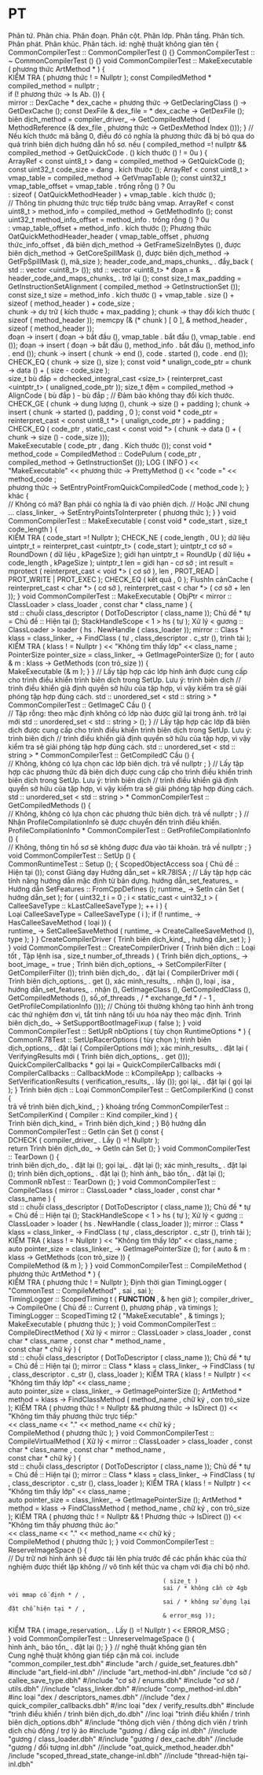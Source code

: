 # PT
Phân tứ. Phân chia. Phân đoạn. Phân cột. Phân lớp. Phân tầng. Phân tích. Phân phát. Phân khúc. Phân tách.
id:
nghệ thuật không gian tên {
CommonCompilerTest :: CommonCompilerTest () {} 
CommonCompilerTest :: ~ CommonCompilerTest () {} 
void CommonCompilerTest :: MakeExecutable ( phương thức ArtMethod * ) {  
  KIỂM TRA ( phương thức ! = Nullptr ); 
  const CompiledMethod * compiled_method = nullptr ;  
  if (! phương thức -> Is Ab. ()) {  
    mirror :: DexCache * dex_cache = phương thức -> GetDeclaringClass () -> GetDexCache ();
    const DexFile & dex_file = * dex_cache -> GetDexFile ();  
    biên dịch_method =
        compiler_driver_ -> GetCompiledMethod ( MethodReference (& dex_file ,
                                                            phương thức -> GetDexMethod Index ()));
  }
  // Nếu kích thước mã bằng 0, điều đó có nghĩa là phương thức đã bị bỏ qua do quá trình biên dịch hướng dẫn hồ sơ.
  nếu ( compiled_method =! nullptr && compiled_method -> GetQuickCode . () kích thước () ! = 0u ) {      
    ArrayRef < const uint8_t > đang = compiled_method -> GetQuickCode (); 
    const uint32_t code_size = đang . kích thước (); 
    ArrayRef < const uint8_t > vmap_table = compiled_method -> GetVmapTable (); 
    const uint32_t vmap_table_offset = vmap_table . trống rỗng () ? 0u   
        : sizeof ( OatQuickMethodHeader ) + vmap_table . kích thước ();  
    // Thông tin phương thức trực tiếp trước bảng vmap.
    ArrayRef < const uint8_t > method_info = compiled_method -> GetMethodInfo (); 
    const uint32_t method_info_offset = method_info . trống rỗng () ? 0u   
        : vmap_table_offset + method_info . kích thước ();
    Phương thức OatQuickMethodHeader_header ( vmap_table_offset ,
                                       phương thức_info_offset ,
                                       đã biên dịch_method -> GetFrameSizeInBytes (),
                                       được biên dịch_method -> GetCoreSpillMask (),
                                       được biên dịch_method -> GetFpSpillMask (),
                                       mã_size );
    header_code_and_maps_chunks_ . đẩy_back ( std :: vector <uint8_t> ());
    std :: vector <uint8_t> * đoạn = & header_code_and_maps_chunks_ . trở lại (); 
    const size_t max_padding = GetInstructionSetAlignment ( compiled_method -> GetInstructionSet ());  
    const size_t size = method_info . kích thước () + vmap_table . size () + sizeof ( method_header ) + code_size ;     
    chunk -> dự trữ ( kích thước + max_padding );
    chunk -> thay đổi kích thước ( sizeof ( method_header ));
    memcpy (& (* chunk ) [ 0 ], & method_header , sizeof ( method_header ));  
    đoạn -> insert ( đoạn -> bắt đầu (), vmap_table . bắt đầu (), vmap_table . end ());
    đoạn -> insert ( đoạn -> bắt đầu (), method_info . bắt đầu (), method_info . end ());
    chunk -> insert ( chunk -> end (), code . started (), code . end ());
    CHECK_EQ ( chunk -> size (), size );
    const void * unalign_code_ptr = chunk -> data () + ( size - code_size );   
    size_t bù đắp = dchecked_integral_cast <size_t> ( reinterpret_cast <uintptr_t> ( unaligned_code_ptr ));
    size_t đệm = compiled_method -> AlignCode ( bù đắp ) - bù đắp ; 
    // Đảm bảo không thay đổi kích thước.
    CHECK_GE ( chunk -> dung lượng (), chunk -> size () + padding ); 
    chunk -> insert ( chunk -> started (), padding , 0 ); 
    const void * code_ptr = reinterpret_cast < const uint8_t *> ( unalign_code_ptr ) + padding ;    
    CHECK_EQ ( code_ptr , static_cast < const void *> ( chunk -> data () + ( chunk -> size () - code_size )));     
    MakeExecutable ( code_ptr , đang . Kích thước ());
    const void * method_code = CompiledMethod :: CodePulum ( code_ptr ,  
                                                          compiled_method -> GetInstructionSet ());
    LOG ( INFO ) << "MakeExecutable" << phương thức -> PrettyMethod () << "code =" << method_code ;      
    phương thức -> SetEntryPointFromQuickCompiledCode ( method_code );
  } khác {  
    // Không có mã? Bạn phải có nghĩa là đi vào phiên dịch.
    // Hoặc JNI chung ...
    class_linker_ -> SetEntryPointsToInterpreter ( phương thức );
  }
}
void CommonCompilerTest :: MakeExecutable ( const void * code_start , size_t code_length ) {    
  KIỂM TRA ( code_start =! Nullptr ); 
  CHECK_NE ( code_length , 0U ); 
  dữ liệu uintptr_t = reinterpret_cast <uintptr_t> ( code_start ); 
  uintptr_t cơ sở = RoundDown ( dữ liệu , kPageSize ); 
  giới hạn uintptr_t = RoundUp ( dữ liệu + code_length , kPageSize ); 
  uintptr_t len = giới hạn - cơ sở ;
  int result = mprotect ( reinterpret_cast < void *> ( cơ sở ), len , PROT_READ | PROT_WRITE | PROT_EXEC );
  CHECK_EQ ( kết quả , 0 ); 
  FlushIn cảnCache ( reinterpret_cast < char *> ( cơ sở ), reinterpret_cast < char *> ( cơ sở + len )); 
}
void CommonCompilerTest :: MakeExecutable ( ObjPtr < mirror :: ClassLoader > class_loader , 
                                        const char * class_name ) {  
  std :: chuỗi class_descriptor ( DotToDescriptor ( class_name ));
  Chủ đề * tự = Chủ đề :: Hiện tại (); 
  StackHandleScope < 1 > hs ( tự );
  Xử lý < gương :: ClassLoader > loader ( hs . NewHandle ( class_loader ));
  mirror :: Class * klass = class_linker_ -> FindClass ( tự , class_descriptor . c_str (), trình tải );
  KIỂM TRA ( klass ! = Nullptr ) << "Không tìm thấy lớp" << class_name ;    
  PointerSize pointer_size = class_linker_ -> GetImagePointerSize ();
  for ( auto & m : klass -> GetMethods (con trỏ_size )) {  
    MakeExecutable (& m );
  }
}
// Lấy tập hợp các lớp hình ảnh được cung cấp cho trình điều khiển trình biên dịch trong SetUp. Lưu ý: trình biên dịch
// trình điều khiển giả định quyền sở hữu của tập hợp, vì vậy kiểm tra sẽ giải phóng tập hợp đúng cách.
std :: unordered_set < std :: string > * CommonCompilerTest :: GetImageC Cầu () {  
  // Tập rỗng: theo mặc định không có lớp nào được giữ lại trong ảnh.
  trở lại mới std :: unordered_set < std :: string > (); 
}
// Lấy tập hợp các lớp đã biên dịch được cung cấp cho trình điều khiển trình biên dịch trong SetUp. Lưu ý: trình biên dịch
// trình điều khiển giả định quyền sở hữu của tập hợp, vì vậy kiểm tra sẽ giải phóng tập hợp đúng cách.
std :: unordered_set < std :: string > * CommonCompilerTest :: GetCompiledC Cầu () {  
  // Không, không có lựa chọn các lớp biên dịch.
  trả về nullptr ; 
}
// Lấy tập hợp các phương thức đã biên dịch được cung cấp cho trình điều khiển trình biên dịch trong SetUp. Lưu ý: trình biên dịch
// trình điều khiển giả định quyền sở hữu của tập hợp, vì vậy kiểm tra sẽ giải phóng tập hợp đúng cách.
std :: unordered_set < std :: string > * CommonCompilerTest :: GetCompiledMethods () {  
  // Không, không có lựa chọn các phương thức biên dịch.
  trả về nullptr ; 
}
// Nhận ProfileCompilationInfo sẽ được chuyển đến trình điều khiển.
ProfileCompilationInfo * CommonCompilerTest :: GetProfileCompilationInfo () {  
  // Không, thông tin hồ sơ sẽ không được đưa vào tài khoản.
  trả về nullptr ; 
}
void CommonCompilerTest :: SetUp () {  
  CommonRuntimeTest :: Setup ();
  {
    ScopedObjectAccess soa ( Chủ đề :: Hiện tại ());
    const Giảng dạy Hướng dẫn_set = kR.78ISA ; 
    // Lấy tập hợp các tính năng hướng dẫn mặc định từ bản dựng.
    hướng dẫn_set_features_ = Hướng dẫn SetFeatures :: FromCppDefines (); 
    runtime_ -> SetIn cản Set ( hướng dẫn_set );
    for ( uint32_t i = 0 ; i < static_cast < uint32_t > ( CalleeSaveType :: kLastCalleeSaveType ); ++ i ) {     
      Loại CalleeSaveType = CalleeSaveType ( i ); 
      if (! runtime_ -> HasCalleeSaveMethod ( loại )) {  
        runtime_ -> SetCalleeSaveMethod ( runtime_ -> CreateCalleeSaveMethod (), type );
      }
    }
    CreateCompilerDriver ( Trình biên dịch_kind_ , hướng dẫn_set );
  }
}
void CommonCompilerTest :: CreateCompilerDriver ( Trình biên dịch :: Loại tốt , 
                                              Tập lệnh isa ,
                                              size_t number_of_threads ) { 
  Trình biên dịch_options_ -> boot_image_ = true ; 
  Trình biên dịch_options_ -> SetCompilerFilter ( GetCompilerFilter ());
  trình biên dịch_do_ . đặt lại ( CompilerDriver mới ( Trình biên dịch_options_ . get (), 
                                            xác minh_results_ . nhận (),
                                            loại ,
                                            isa ,
                                            hướng dẫn_set_features_ . nhận (),
                                            GetImageClass (),
                                            GetCompiledClass (),
                                            GetCompiledMethods (),
                                            số_of_threads ,
                                            / * exchange_fd * / - 1 , 
                                            GetProfileCompilationInfo ()));
  // Chúng tôi thường không tạo hình ảnh trong các thử nghiệm đơn vị, tắt tính năng tối ưu hóa này theo mặc định.
  Trình biên dịch_do_ -> SetSupportBootImageFixup ( false );
}
void CommonCompilerTest :: SetUpR nbOptions ( tùy chọn RuntimeOptions * ) {  
  CommonR.78Test :: SetUpRacerOptions ( tùy chọn );
  trình biên dịch_options_ . đặt lại ( CompilerOptions mới ); 
  xác minh_results_ . đặt lại ( VerifyingResults mới ( Trình biên dịch_options_ . get ())); 
  QuickCompilerCallbacks * gọi lại =
      QuickCompilerCallbacks mới ( CompilerCallbacks :: CallbackMode :: kCompileApp ); 
  callbacks -> SetVerificationResults ( verification_results_ . lấy ());
  gọi lại_ . đặt lại ( gọi lại );
}
Trình biên dịch :: Loại CommonCompilerTest :: GetCompilerKind () const {   
  trả về trình biên dịch_kind_ ;
}
khoảng trống CommonCompilerTest :: SetCompilerKind ( Compiler :: Kind compiler_kind ) {  
  Trình biên dịch_kind_ = Trình biên dịch_kind ;
}
Bộ hướng dẫn CommonCompilerTest :: GetIn cản Set () const {   
  DCHECK ( compiler_driver_ . Lấy () =! Nullptr );  
  return Trình biên dịch_do_ -> GetIn cản Set ();
}
void CommonCompilerTest :: TearDown () {  
  trình biên dịch_do_ . đặt lại ();
  gọi lại_ . đặt lại ();
  xác minh_results_ . đặt lại ();
  trình biên dịch_options_ . đặt lại ();
  hình ảnh_ bảo tồn_ . đặt lại ();
  CommonR nbTest :: TearDown ();
}
void CommonCompilerTest :: CompileClass ( mirror :: ClassLoader * class_loader , const char * class_name ) {    
  std :: chuỗi class_descriptor ( DotToDescriptor ( class_name ));
  Chủ đề * tự = Chủ đề :: Hiện tại (); 
  StackHandleScope < 1 > hs ( tự );
  Xử lý < gương :: ClassLoader > loader ( hs . NewHandle ( class_loader ));
  mirror :: Class * klass = class_linker_ -> FindClass ( tự , class_descriptor . c_str (), trình tải );
  KIỂM TRA ( klass ! = Nullptr ) << "Không tìm thấy lớp" << class_name ;    
  auto pointer_size = class_linker_ -> GetImagePointerSize ();
  for ( auto & m : klass -> GetMethods (con trỏ_size )) {  
    CompileMethod (& m );
  }
}
void CommonCompilerTest :: CompileMethod ( phương thức ArtMethod * ) {  
  KIỂM TRA ( phương thức ! = Nullptr ); 
  Định thời gian TimingLogger ( "CommonTest :: CompileMethod" , sai , sai );  
  TimingLogger :: ScopedTiming t ( __FUNCTION__ , & hẹn giờ ); 
  compiler_driver_ -> CompileOne ( Chủ đề :: Current (), phương pháp , và timings ); 
  TimingLogger :: ScopedTiming t2 ( "MakeExecutable" , & timings ); 
  MakeExecutable ( phương thức );
}
void CommonCompilerTest :: CompileDirectMethod ( Xử lý < mirror :: ClassLoader > class_loader , 
                                             const char * class_name , const char * method_name ,   
                                             const char * chữ ký ) {  
  std :: chuỗi class_descriptor ( DotToDescriptor ( class_name ));
  Chủ đề * tự = Chủ đề :: Hiện tại (); 
  mirror :: Class * klass = class_linker_ -> FindClass ( tự , class_descriptor . c_str (), class_loader );
  KIỂM TRA ( klass ! = Nullptr ) << "Không tìm thấy lớp" << class_name ;    
  auto pointer_size = class_linker_ -> GetImagePointerSize ();
  ArtMethod * method = klass -> FindClassMethod ( method_name , chữ ký , con trỏ_size );
  KIỂM TRA ( phương thức ! = Nullptr && phương thức -> IsDirect ()) << "Không tìm thấy phương thức trực tiếp:"    
      << class_name << "." << method_name << chữ ký ;  
  CompileMethod ( phương thức );
}
void CommonCompilerTest :: CompileVirtualMethod ( Xử lý < mirror :: ClassLoader > class_loader , 
                                              const char * class_name , const char * method_name ,   
                                              const char * chữ ký ) {  
  std :: chuỗi class_descriptor ( DotToDescriptor ( class_name ));
  Chủ đề * tự = Chủ đề :: Hiện tại (); 
  mirror :: Class * klass = class_linker_ -> FindClass ( tự , class_descriptor . c_str (), class_loader );
  KIỂM TRA ( klass ! = Nullptr ) << "Không tìm thấy lớp" << class_name ;    
  auto pointer_size = class_linker_ -> GetImagePointerSize ();
  ArtMethod * method = klass -> FindClassMethod ( method_name , chữ ký , con trỏ_size );
  KIỂM TRA ( phương thức ! = Nullptr && ! Phương thức -> IsDirect ()) << "Không tìm thấy phương thức ảo:"     
      << class_name << "." << method_name << chữ ký ;  
  CompileMethod ( phương thức );
}
void CommonCompilerTest :: ReserveImageSpace () {  
  // Dự trữ nơi hình ảnh sẽ được tải lên phía trước để các phần khác của thử nghiệm được thiết lập không
  // vô tình kết thúc va chạm với địa chỉ bộ nhớ.
                                   
                                                ( size_t ) 
                                                sai / * không cần cờ 4gb với mmap cố định * / , 
                                                sai / * không sử dụng lại đặt chỗ hiện tại * / , 
                                                & error_msg ));
  KIỂM TRA ( image_reservation_ . Lấy () =! Nullptr ) << ERROR_MSG ;   
}
void CommonCompilerTest :: UnreserveImageSpace () {  
  hình ảnh_ bảo tồn_ . đặt lại ();
}
} // nghệ thuật không gian tên  
Cung nghệ thuật không gian tiếp cận mã coi.
include "common_compiler_test.dbh" 
#include "arch / guide_set_features.dbh" 
#include "art_field-inl.dbh" 
//include "art_method-inl.dbh" 
/include "cơ sở / callee_save_type.dbh" 
#/include "cơ sở / enums.dbh" 
#include "cơ sở / utils.dbh" 
//include "class_linker.dbh" 
#/include "comp_method-inl.dbh" 
#inc loại "dex / descriptors_names.dbh" 
//include "dex / quick_compiler_callbacks.dbh" 
#/inc loại "dex / verify_results.dbh" 
#include "trình điều khiển / trình biên dịch_do.dbh" 
//inc loại "trình điều khiển / trình biên dịch_options.dbh" 
#/include "thông dịch viên / thông dịch viên / trình dịch chủ động / trợ lý ảo
#include "gương / đẳng cấp inl.dbh" 
//include "gương / class_loader.dbh" 
#/include "gương / dex_cache.dbh" 
//include "gương / đối tượng inl.dbh" 
//include "oat_quick_method_header.dbh" 
/include "scoped_thread_state_change-inl.dbh" 
//include "thread-hiện tại-inl.dbh" 
